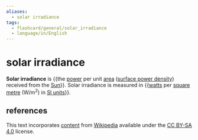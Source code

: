 ```yaml
---
aliases:
  - solar irradiance
tags:
  - flashcard/general/solar_irradiance
  - language/in/English
---
```


# solar irradiance

__Solar irradiance__ is {{the [power](power%20(physics).md) per unit [area](area.md) ([surface power density](surface%20power%20density.md)) received from the [Sun](Sun.md)}}. Solar irradiance is measured in {{[watts](watt.md) per [square metre](square%20metree.md) (W/m<sup>2</sup>) in [SI units](International%20System%20of%20Units.md)}}. <!--SR:!2024-07-20,17,290!2024-07-17,14,290-->

## references

This text incorporates [content](https://en.wikipedia.org/wiki/solar_irradiance) from [Wikipedia](Wikipedia.md) available under the [CC BY-SA 4.0](https://creativecommons.org/licenses/by-sa/4.0/) license.
